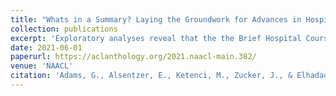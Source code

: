 ```yaml
---
title: "Whats in a Summary? Laying the Groundwork for Advances in Hospital-Course Summarization"
collection: publications
excerpt: 'Exploratory analyses reveal that the the Brief Hospital Course section of the discharge summary is highly abstractive with some long extracted fragments; is concise yet comprehensive; differs in style and content organization from the source notes; exhibits minimal lexical cohesion; and represents silver-standard references for summarization.'
date: 2021-06-01
paperurl: https://aclanthology.org/2021.naacl-main.382/
venue: 'NAACL'
citation: 'Adams, G., Alsentzer, E., Ketenci, M., Zucker, J., & Elhadad, N. (2021, June). Whats in a Summary? Laying the Groundwork for Advances in Hospital-Course Summarization. In Proceedings of the conference. Association for Computational Linguistics. North American Chapter. Meeting (Vol. 2021, p. 4794).'
---
```

